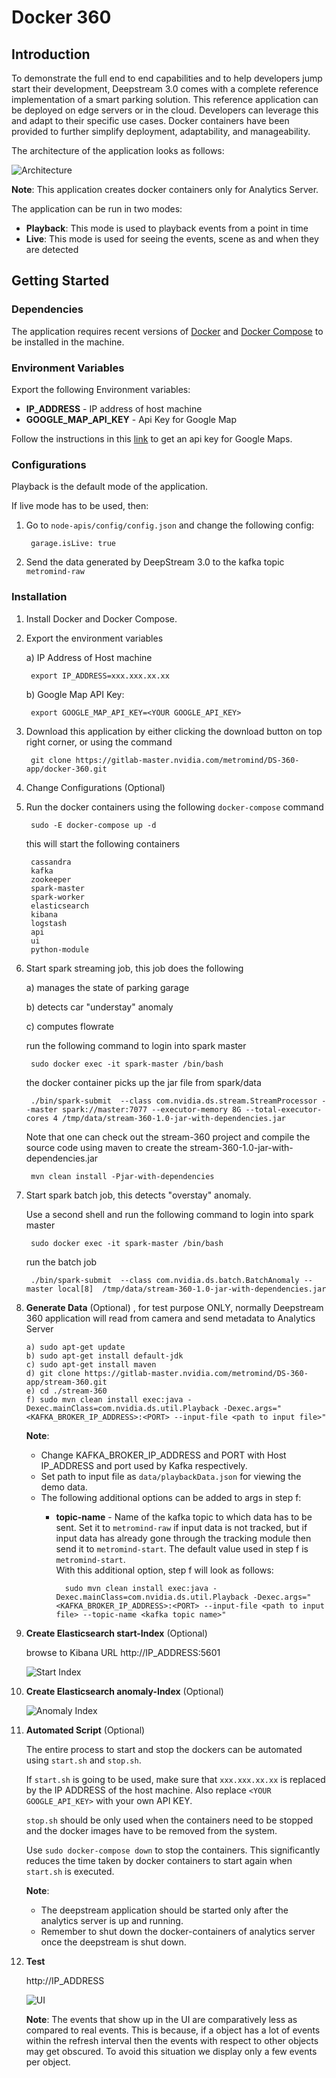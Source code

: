 # Docker 360

## Introduction

To demonstrate the full end to end capabilities and to help developers jump start their development, Deepstream 3.0 comes with a complete reference 
implementation of a smart parking solution. This reference application can be deployed on edge servers or in the cloud. 
Developers can leverage this and adapt to their specific use cases. Docker containers have been provided to further simplify deployment, adaptability, and manageability.

The architecture of the application looks as follows:

![Architecture](readme-images/architecture.png?raw=true "Architecture")

**Note**: This application creates docker containers only for Analytics Server.

The application can be run in two modes:
+ **Playback**: This mode is used to playback events from a point in time
+ **Live**: This mode is used for seeing the events, scene as and when they are detected

## Getting Started

### Dependencies

The application requires recent versions of [Docker](https://docs.docker.com/install/linux/docker-ce/ubuntu/) and [Docker Compose](https://docs.docker.com/compose/install/#install-compose) to be installed in the machine.

### Environment Variables

Export the following Environment variables:
+ **IP_ADDRESS** - IP address of host machine
+ **GOOGLE_MAP_API_KEY** - Api Key for Google Map

Follow the instructions in this [link](https://developers.google.com/maps/documentation/javascript/get-api-key) to get an api key for Google Maps.

### Configurations

Playback is the default mode of the application.

If live mode has to be used, then:
    
1. Go to `node-apis/config/config.json` and change the following config:

        garage.isLive: true

2. Send the data generated by DeepStream 3.0 to the kafka topic `metromind-raw`

### Installation

1. Install Docker and Docker Compose.

2. Export the environment variables

    a) IP Address of Host machine
        
        export IP_ADDRESS=xxx.xxx.xx.xx

    b) Google Map API Key:
    
        export GOOGLE_MAP_API_KEY=<YOUR GOOGLE_API_KEY>
    
3. Download this application by either clicking the download button on top right corner, or using the command

        git clone https://gitlab-master.nvidia.com/metromind/DS-360-app/docker-360.git
        
4. Change Configurations (Optional)

5. Run the docker containers using the following `docker-compose` command
    
        sudo -E docker-compose up -d

    this will start the following containers

        cassandra
        kafka
        zookeeper
        spark-master
        spark-worker
        elasticsearch
        kibana
        logstash
        api
        ui
        python-module

6. Start spark streaming job, this job does the following
    
    a) manages the state of parking garage
    
    b) detects car "understay" anomaly

    c) computes flowrate


    run the following command to login into spark master 

        sudo docker exec -it spark-master /bin/bash

    the docker container picks up the jar file from spark/data

        ./bin/spark-submit  --class com.nvidia.ds.stream.StreamProcessor --master spark://master:7077 --executor-memory 8G --total-executor-cores 4 /tmp/data/stream-360-1.0-jar-with-dependencies.jar
    
    
    Note that one can check out the stream-360 project and compile the source code using maven to create the stream-360-1.0-jar-with-dependencies.jar

        mvn clean install -Pjar-with-dependencies

7. Start spark batch job, this detects "overstay" anomaly.

    Use a second shell and run the following command to login into spark master 

        sudo docker exec -it spark-master /bin/bash
    
    run the batch job
    
        ./bin/spark-submit  --class com.nvidia.ds.batch.BatchAnomaly --master local[8]  /tmp/data/stream-360-1.0-jar-with-dependencies.jar

8.  **Generate Data** (Optional) , for test purpose ONLY, normally Deepstream 360 application will read from camera and send metadata to Analytics Server 

        a) sudo apt-get update
        b) sudo apt-get install default-jdk
        c) sudo apt-get install maven 
        d) git clone https://gitlab-master.nvidia.com/metromind/DS-360-app/stream-360.git 
        e) cd ./stream-360
        f) sudo mvn clean install exec:java -Dexec.mainClass=com.nvidia.ds.util.Playback -Dexec.args="<KAFKA_BROKER_IP_ADDRESS>:<PORT> --input-file <path to input file>"

    **Note**: 
    + Change KAFKA_BROKER_IP_ADDRESS and PORT with Host IP_ADDRESS and port used by Kafka respectively.
    + Set path to input file as `data/playbackData.json` for viewing the demo data.
    + The following additional options can be added to args in step f:
        + **topic-name** - Name of the kafka topic to which data has to be sent. Set it to `metromind-raw` if input data is not tracked, but if input data has already gone through the tracking module then send it to `metromind-start`. The default value used in step f is `metromind-start`.<br/>
    With this additional option, step f will look as follows:
        
                sudo mvn clean install exec:java -Dexec.mainClass=com.nvidia.ds.util.Playback -Dexec.args="<KAFKA_BROKER_IP_ADDRESS>:<PORT> --input-file <path to input file> --topic-name <kafka topic name>"
                
9. **Create Elasticsearch start-Index** (Optional)

    browse to Kibana URL http://IP_ADDRESS:5601

     ![Start Index](readme-images/index-creation-1.png?raw=true "Start Index")


10. **Create Elasticsearch anomaly-Index** (Optional)

    ![Anomaly Index](readme-images/index-creation-2.png?raw=true "Anomaly Index")

11. **Automated Script** (Optional)

    The entire process to start and stop the dockers can be automated using `start.sh` and `stop.sh`.

    If `start.sh` is going to be used, make sure that `xxx.xxx.xx.xx` is replaced by the IP ADDRESS of the host machine. Also replace `<YOUR GOOGLE_API_KEY>` with your own API KEY.
    
    `stop.sh` should be only used when the containers need to be stopped and the docker images have to be removed from the system. 
    
    Use `sudo docker-compose down` to stop the containers. This significantly reduces the time taken by docker containers to start again when `start.sh` is executed.
    
    **Note**:
    + The deepstream application should be started only after the analytics server is up and running.
    + Remember to shut down the docker-containers of analytics server once the deepstream is shut down.

12. **Test**
    
    http://IP_ADDRESS
    
    ![UI](readme-images/ui.png?raw=true "UI")    

    **Note**: The events that show up in the UI are comparatively less as compared to real events. This is because, if a object has a lot of events within the refresh interval then the events with respect to other objects may get obscured. To avoid this situation we display only a few events per object.
